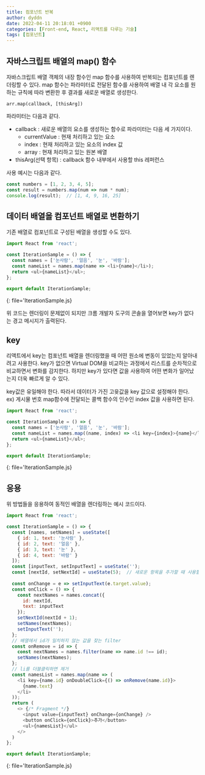 ```yaml
---
title: 컴포넌트 반복
author: dyddn
date: 2022-04-11 20:18:01 +0900
categories: [Front-end, React, 리액트를 다루는 기술]
tags: [컴포넌트]
---
```


## 자바스크립트 배열의 map() 함수
자바스크립트 배열 객체의 내장 함수인 map 함수를 사용하여 반복되는 컴포넌트를 렌더링할 수 있다. map 함수는 파라미터로 전달된 함수를 사용하여 배열 내 각 요소를 원하는 규칙에 따라 변환한 후 결과를 새로운 배열로 생성한다.

`arr.map(callback, [thisArg])`

파라미터는 다음과 같다.
- callback : 새로운 배열의 요소를 생성하는 함수로 파라미터는 다음 세 가지이다.
  - currentValue : 현재 처리하고 있는 요소
  - index : 현재 처리하고 있는 요소의 index 값
  - array : 현재 처리하고 있는 원본 배열
- thisArg(선택 항목) : callback 함수 내부에서 사용할 this 레퍼런스

사용 예시는 다음과 같다.
```js
const numbers = [1, 2, 3, 4, 5];
const result = numbers.map(num => num * num);
console.log(result);  // [1, 4, 9, 16, 25]
```

## 데이터 배열을 컴포넌트 배열로 변환하기
기존 배열로 컴포넌트로 구성된 배열을 생성할 수도 있다.

```js
import React from 'react';

const IterationSample = () => {
  const names = ['눈사람', '얼음', '눈', '바람'];
  const nameList = names.map(name => <li>{name}</li>);
  return <ul>{nameList}</ul>;
};

export default IterationSample;
```
{: file='IterationSample.js}

위 코드는 렌더링이 문제없이 되지만 크롬 개발자 도구의 콘솔을 열어보면 key가 없다는 경고 메시지가 출력된다.

## key
리액트에서 key는 컴포넌트 배열을 렌더링했을 때 어떤 원소에 변동이 있었는지 알아내려고 사용한다. key가 없으면 Virtual DOM을 비교하는 과정에서 리스트를 순차적으로 비교하면서 변화를 감지한다. 하지만 key가 있다면 값을 사용하여 어떤 변화가 일어났는지 더욱 빠르게 알 수 있다.

key값은 유일해야 한다. 따라서 데이터가 가진 고윳값을 key 값으로 설정해야 한다. ex) 게시물 번호
map함수에 전달되는 콜백 함수의 인수인 index 값을 사용하면 된다.

```js
import React from 'react';

const IterationSample = () => {
  const names = ['눈사람', '얼음', '눈', '바람'];
  const nameList = names.map((name, index) => <li key={index}>{name}</li>);
  return <ul>{nameList}</ul>;
};

export default IterationSample;
```
{: file='IterationSample.js}

## 응용
위 방법들을 응용하여 동적인 배열을 렌더링하는 예시 코드이다.

```js
import React from 'react';

const IterationSample = () => {
  const [names, setNames] = useState([
    { id: 1, text: '눈사람' },
    { id: 2, text: '얼음' },
    { id: 3, text: '눈' },
    { id: 4, text: '바람' }
  ]);
  const [inputText, setInputText] = useState('');
  const [nextId, setNextId] = useState(5);  // 새로운 항목을 추가할 때 사용할 id
  
  const onChange = e => setInputText(e.target.value);
  const onClick = () => {
    const nextNames = names.concat({
      id: nextId,
      text: inputText
    });
    setNextId(nextId + 1);
    setNames(nextNames);
    setInputText('');
  };
  // 배열에서 id가 일치하지 않는 값을 찾는 filter
  const onRemove = id => {
    const nextNames = names.filter(name => name.id !== id);
    setNames(nextNames);
  };
  // li를 더블클릭하면 제거
  const namesList = names.map(name => (
    <li key={name.id} onDoubleClick={() => onRemove(name.id)}>
      {name.text}
    </li>
  ));
  return (
    <> {/* Fragment */}
      <input value={inputText} onChange={onChange} />
      <button onClick={onClick}>추가</button>
      <ul>{namesList}</ul>
    </>
  )
};

export default IterationSample;
```
{: file='IterationSample.js}
